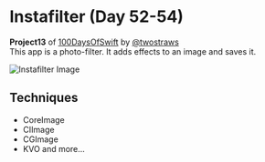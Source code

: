 # Instafilter (Day 52-54)
**Project13** of [100DaysOfSwift](https://www.hackingwithswift.com/100) by [@twostraws](https://github.com/twostraws)\
This app is a photo-filter. It adds effects to an image and saves it.

![Instafilter Image](images/instafilter.gif "Instafilter")

## Techniques
- CoreImage
- CIImage
- CGImage
- KVO
and more...
